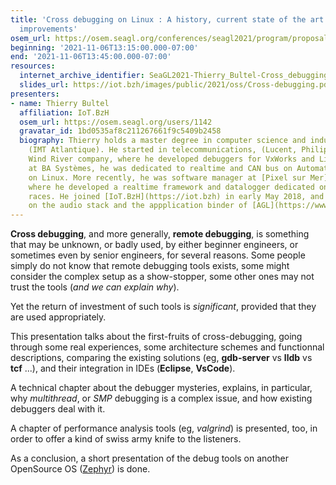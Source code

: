 ```yaml
---
title: 'Cross debugging on Linux : A history, current state of the art and coming
  improvements'
osem_url: https://osem.seagl.org/conferences/seagl2021/program/proposals/816
beginning: '2021-11-06T13:15:00.000-07:00'
end: '2021-11-06T13:45:00.000-07:00'
resources:
  internet_archive_identifier: SeaGL2021-Thierry_Bultel-Cross_debugging_on_Linux
  slides_url: https://iot.bzh/images/public/2021/oss/Cross-debugging.pdf
presenters:
- name: Thierry Bultel
  affiliation: IoT.BzH
  osem_url: https://osem.seagl.org/users/1142
  gravatar_id: 1bd0535af8c211267661f9c5409b2458
  biography: Thierry holds a master degree in computer science and industrial automation
    (IMT Atlantique). He started in telecommunications, (Lucent, Philips) then joined
    Wind River company, where he developed debuggers for VxWorks and Linux. Later,
    at BA Systèmes, he was dedicated to realtime and CAN bus on Automated Guided Vehicles,
    on Linux. More recently, he was software manager at [Pixel sur Mer](https://www.pixelsurmer.com/),
    where he developed a realtime framework and datalogger dedicated on offshore sail
    races. He joined [IoT.BzH](https://iot.bzh) in early May 2018, and has been working
    on the audio stack and the appplication binder of [AGL](https://www.automotivelinux.org/).
---
```


**Cross debugging**, and more generally, **remote debugging**, is something that
may be unknown, or badly used,
by either beginner engineers, or sometimes even by senior engineers, for
several reasons.
Some people simply do not know that remote debugging tools exists, some
might consider the complex
setup as a show-stopper, some other ones may not trust the tools (_and we
can explain why_).

Yet the return of investment of such tools is _significant_, provided that
they are used
appropriately.

This presentation talks about the first-fruits of cross-debugging, going
through some
real experiences, some architecture schemes and functionnal descriptions,
comparing the existing solutions (eg, **gdb-server** vs **lldb** vs **tcf** ...),
and their
integration in IDEs (**Eclipse**, **VsCode**).

A technical chapter about the debugger mysteries, explains,
in particular, why
_multithread_, or _SMP_ debugging is a complex issue, and how existing debuggers
deal with it.

A chapter of performance analysis tools (eg, _valgrind_)
is presented, too, in order to offer a kind of swiss army knife to the
listeners.

As a conclusion, a short presentation of the debug tools on another
OpenSource OS ([Zephyr](https://www.zephyrproject.org/))
is done.
